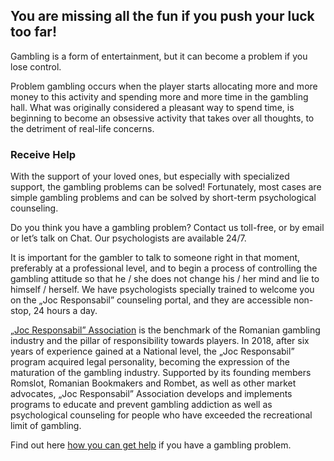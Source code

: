 ## You are missing all the fun if you push your luck too far!

Gambling is a form of entertainment, but it can become a problem if you lose control.

Problem gambling occurs when the player starts allocating more and more money to this activity and spending more and more time in the gambling hall. What was originally considered a pleasant way to spend time, is beginning to become an obsessive activity that takes over all thoughts, to the detriment of real-life concerns.

### Receive Help

With the support of your loved ones, but especially with specialized support, the gambling problems can be solved! Fortunately, most cases are simple gambling problems and can be solved by short-term psychological counseling.

Do you think you have a gambling problem? Contact us toll-free, or by email or let’s talk on Chat. Our psychologists are available 24/7.

It is important for the gambler to talk to someone right in that moment, preferably at a professional level, and to begin a process of controlling the gambling attitude so that he / she does not change his / her mind and lie to himself / herself. We have psychologists specially trained to welcome you on the „Joc Responsabil” counseling portal, and they are accessible non-stop, 24 hours a day.

[„Joc Responsabil” Association](https://jocresponsabil.ro) is the benchmark of the Romanian gambling industry and the pillar of responsibility towards players. In 2018, after six years of experience gained at a National level, the „Joc Responsabil” program acquired legal personality, becoming the expression of the maturation of the gambling industry. Supported by its founding members Romslot, Romanian Bookmakers and Rombet, as well as other market advocates, „Joc Responsabil” Association develops and implements programs to educate and prevent gambling addiction as well as psychological counseling for people who have exceeded the recreational limit of gambling.

Find out here [how you can get help](https://jocresponsabil.ro/en/receive-help/) if you have a gambling problem.
